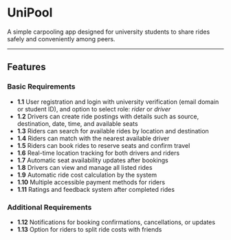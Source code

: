 # UniPool

A simple carpooling app designed for university students to share rides safely and conveniently among peers.

---

## Features

### Basic Requirements

- **1.1** User registration and login with university verification (email domain or student ID), and option to select role: *rider* or *driver*  
- **1.2** Drivers can create ride postings with details such as source, destination, date, time, and available seats  
- **1.3** Riders can search for available rides by location and destination  
- **1.4** Riders can match with the nearest available driver  
- **1.5** Riders can book rides to reserve seats and confirm travel  
- **1.6** Real-time location tracking for both drivers and riders  
- **1.7** Automatic seat availability updates after bookings  
- **1.8** Drivers can view and manage all listed rides  
- **1.9** Automatic ride cost calculation by the system  
- **1.10** Multiple accessible payment methods for riders  
- **1.11** Ratings and feedback system after completed rides  

### Additional Requirements

- **1.12** Notifications for booking confirmations, cancellations, or updates  
- **1.13** Option for riders to split ride costs with friends  
